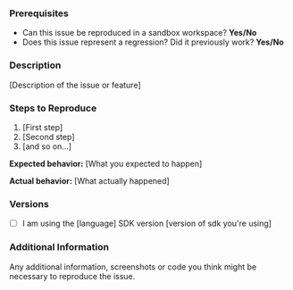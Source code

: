 <!--
Please read the following information before you create a new issue.

- Make sure the issue you want to report or the feature you want to request does not exist yet.
- Please provide as much detail as you can. The more we know, the better we can help.
- If you're a Seam employee, try to only create issues when the root cause or reproduction is understood
- Do not give any production UUIDs, DO link to intercom conversations or Slack threads that have
  relevant information, or a sandbox workspace reproducing the issue.
- Remember that this is a public space, so do not share sensitive information about you or others.
- If you are a Seam Enterprise customer, we'll create these issues for you, no need to create issues
  here unless you want to.
-->

### Prerequisites

- Can this issue be reproduced in a sandbox workspace? **Yes/No**
- Does this issue represent a regression? Did it previously work? **Yes/No**

### Description

[Description of the issue or feature]

### Steps to Reproduce

1. [First step]
2. [Second step]
3. [and so on...]

**Expected behavior:** [What you expected to happen]

**Actual behavior:** [What actually happened]

### Versions

- [ ] I am using the [language] SDK version [version of sdk you're using]

### Additional Information

Any additional information, screenshots or code you think might be necessary to reproduce the issue.

<!--
Thanks for contributing!
-->
